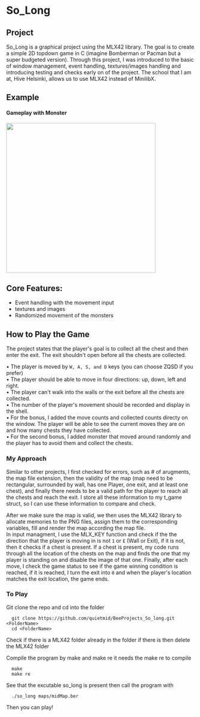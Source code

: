 # So_Long

## Project

<p>So_Long is a graphical project using the MLX42 library. The goal is to create a simple 2D topdown game in C (imagine Bomberman or Pacman but a super budgeted version).
Through this project, I was introduced to the basic of window management, event handling, textures/images handling and introducing testing and checks early on of the project.
The school that I am at, Hive Helsinki, allows us to use MLX42 instead of MinilibX. </p>

## Example
<h4>Gameplay with Monster</h4>
<img src="https://i.imgur.com/x80L7T1.gif" width="400">

## Core Features:
- Event handling with the movement input
- textures and images 
- Randomized movement of the monsters

## How to Play the Game
The project states that the player's goal is to collect all the chest and then enter the exit. The exit shouldn't open before all the chests are collected. 

• The player is moved by `W, A, S, and D` keys (you can choose ZQSD if you prefer) \
• The player should be able to move in four directions: up, down, left and right. \
• The player can't walk into the walls or the exit before all the chests are collected. \
• The number of the player's movement should be recorded and display in the shell. \
• For the bonus, I added the move counts and collected counts directy on the window. The player will be able to see the current moves they are on and how many chests they have collected. \
• For the second bonus, I added monster that moved around randomly and the player has to avoid them and collect the chests. 

<h3>My Approach</h3>

Similar to other projects, I first checked for errors, such as # of arugments, the map file extension, then the validity of the map (map need to be rectangular, surrounded by wall, has one Player, one exit, and at least one chest), and finally there needs to be a valid path for the player to reach all the chests and reach the exit. I store all these information to my t_game struct, so I can use these information to compare and check. 

After we make sure the map is valid, we then uses the MLX42 library to allocate memories to the PNG files, assign them to the corresponding variables, fill and render the map according the map file. \
In input managment, I use the MLX_KEY function and check if the the direction that the player is moving in is not `1` or `E` (Wall or Exit), if it is not, then it checks if a chest is present. If a chest is present, my code runs through all the location of the chests on the map and finds the one that my player is standing on and disable the image of that one. Finally, after each move, I check the game status to see if the game winning condition is reached, if it is reached, I turn the exit into `0` and when the player's location matches the exit location, the game ends. 

<h3>To Play</h3>

Git clone the repo and cd into the folder
```
  git clone https://github.com/quietmid/BeeProjects_So_long.git <FolderName>
  cd <FolderName>
```

Check if there is a MLX42 folder already in the folder if there is then delete the MLX42 folder

Compile the program by make and make re
it needs the make re to compile
```
  make
  make re
```

See that the excutable so_long is present then call the program with 
```
  ./so_long maps/midMap.ber
```
Then you can play!


